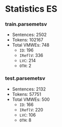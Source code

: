 Statistics ES
=============

### train.parsemetsv
* Sentences: 2502
* Tokens: 102167
* Total VMWEs: 748
  * `ID`: 196
  * `IReflV`: 336
  * `LVC`: 214
  * `OTH`: 2

### test.parsemetsv
* Sentences: 2132
* Tokens: 57751
* Total VMWEs: 500
  * `ID`: 166
  * `IReflV`: 220
  * `LVC`: 106
  * `OTH`: 8

